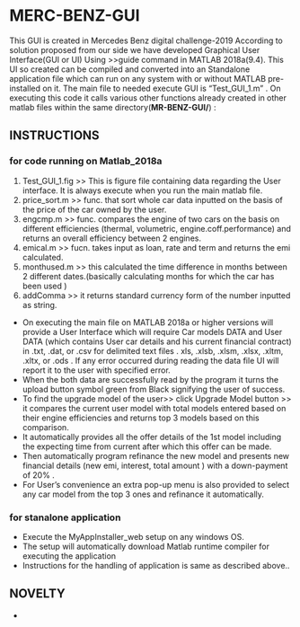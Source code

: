 # MERC-BENZ-GUI
This GUI is created in Mercedes Benz digital challenge-2019
According to solution proposed from our side we have developed Graphical User Interface(GUI or UI) Using >>guide command in MATLAB 2018a(9.4). This UI so created can be compiled and converted into an Standalone application file which can run on any system with or without  MATLAB pre-installed on it.
The main file to needed execute GUI is “Test_GUI_1.m” . On executing this code it calls various other functions already created in other matlab files within the same directory(**MR-BENZ-GUI/**) :
## INSTRUCTIONS
### for code running on Matlab_2018a
1.	Test_GUI_1.fig >> This is figure file containing data regarding the User interface. It is always execute when you run the main matlab file.
2.	price_sort.m >>  func.  that sort whole car data inputted on the basis of the price of the car      owned by the user.
3.	engcmp.m >> func. compares the engine of two cars on the basis on different efficiencies (thermal, volumetric, engine.coff.performance) and returns an overall efficiency between 2 engines.
4.	emical.m >> fucn. takes input as loan, rate and term and returns the emi calculated.
5.	monthused.m >> this calculated the time difference in months between 2 different  dates.(basically calculating months for which the car has been used )
6.	addComma >> it returns standard currency form of the number inputted as string.

*	On executing the main file on MATLAB 2018a or higher versions will provide a User Interface which will require Car models DATA and User     DATA (which contains User car details and his current financial contract) in .txt, .dat, or .csv for delimited text files  . xls, .xlsb,   .xlsm, .xlsx, .xltm, .xltx, or .ods . If any error occurred during reading the data file UI will report it to the user with specified       error.
*	When the both data are successfully read by the program it turns the upload button symbol green from Black signifying the user of
  success.
*	To find the upgrade model of the user>> click Upgrade Model button >> it compares the current user model with total models entered based on their engine efficiencies and returns top 3 models based on this comparison.
*	It automatically provides all the offer details of the 1st model including the expecting time from current after which this offer can be made.
*	Then automatically program refinance the new model and presents new financial details (new emi, interest, total amount ) with a down-payment of 20% . 
*	For User’s convenience an extra pop-up menu is also provided to select any car model from the top 3 ones and refinance it automatically.      
### for stanalone application

* Execute the MyAppInstaller_web setup on any windows OS.
* The setup will automatically download Matlab runtime compiler for executing the application
* Instructions for the handling of application is same as described above.. 

## NOVELTY

*
